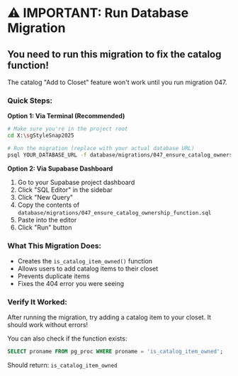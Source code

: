 # ⚠️ IMPORTANT: Run Database Migration

## You need to run this migration to fix the catalog function!

The catalog "Add to Closet" feature won't work until you run migration 047.

### Quick Steps:

**Option 1: Via Terminal (Recommended)**
```bash
# Make sure you're in the project root
cd X:\sgStyleSnap2025

# Run the migration (replace with your actual database URL)
psql YOUR_DATABASE_URL -f database/migrations/047_ensure_catalog_ownership_function.sql
```

**Option 2: Via Supabase Dashboard**
1. Go to your Supabase project dashboard
2. Click "SQL Editor" in the sidebar
3. Click "New Query"
4. Copy the contents of `database/migrations/047_ensure_catalog_ownership_function.sql`
5. Paste into the editor
6. Click "Run" button

### What This Migration Does:
- Creates the `is_catalog_item_owned()` function
- Allows users to add catalog items to their closet
- Prevents duplicate items
- Fixes the 404 error you were seeing

### Verify It Worked:
After running the migration, try adding a catalog item to your closet. It should work without errors!

You can also check if the function exists:
```sql
SELECT proname FROM pg_proc WHERE proname = 'is_catalog_item_owned';
```

Should return: `is_catalog_item_owned`

